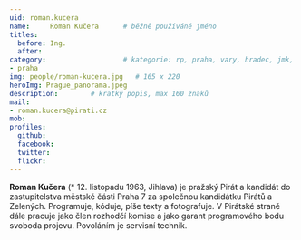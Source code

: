 ```yaml
---
uid: roman.kucera
name:     Roman Kučera  	# běžně používáné jméno
titles:
  before: Ing. 
  after:
category:                 	# kategorie: rp, praha, vary, hradec, jmk, senat
- praha
img: people/roman-kucera.jpg   # 165 x 220
heroImg: Prague_panorama.jpeg
description:      	# kratký popis, max 160 znaků
mail:
- roman.kucera@pirati.cz
mob: 
profiles:
  github:       
  facebook:  
  twitter: 		  
  flickr:		  
---
```


**Roman Kučera** (* 12. listopadu 1963, Jihlava) je pražský Pirát a kandidát do zastupitelstva městské části Praha 7 za společnou kandidátku Pirátů a Zelených. Programuje, kóduje, píše texty a fotografuje. V Pirátské straně dále pracuje jako člen rozhodčí komise a jako garant programového bodu svoboda projevu. Povoláním je servisní technik.
